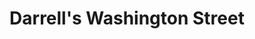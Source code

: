 ---
title: "Darrell's Washington Street"
url: /kearney/darrells-washington-street/
shop: hairdresser
---